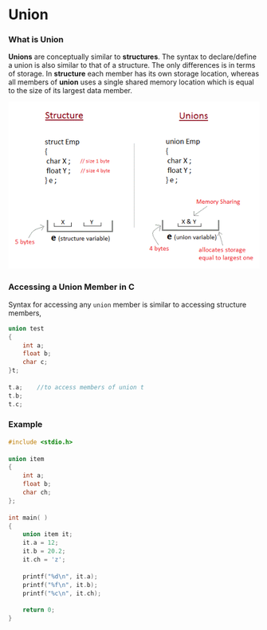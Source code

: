 # Union

### What is Union

**Unions** are conceptually similar to **structures**. The syntax to declare/define a union is also similar to that of a structure. The only differences is in terms of storage. In **structure** each member has its own storage location, whereas all members of **union** uses a single shared memory location which is equal to the size of its largest data member.

  


![Difference between Structure &amp; Union](../../.gitbook/assets/image.png)

### Accessing a Union Member in C

Syntax for accessing any `union` member is similar to accessing structure members,

```c
union test
{
    int a;
    float b;
    char c;
}t;

t.a;    //to access members of union t
t.b;     
t.c;
```

### Example

```c
#include <stdio.h>

union item
{
    int a;
    float b;
    char ch;
};

int main( )
{
    union item it;
    it.a = 12;
    it.b = 20.2;
    it.ch = 'z';
    
    printf("%d\n", it.a);
    printf("%f\n", it.b);
    printf("%c\n", it.ch);
    
    return 0;
}
```


